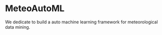 # MeteoAutoML
We dedicate to build a auto machine learning framework for meteorological data mining.
